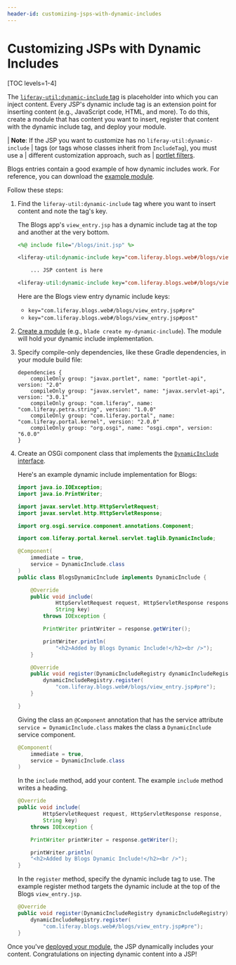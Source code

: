 ```yaml
---
header-id: customizing-jsps-with-dynamic-includes
---
```


# Customizing JSPs with Dynamic Includes

[TOC levels=1-4]

The
[`liferay-util:dynamic-include` tag](@platform-ref@/7.2-latest/taglibs/util-taglib/liferay-util/dynamic-include.html) 
is placeholder into which you can inject content. Every JSP's dynamic include 
tag is an extension point for inserting content (e.g., JavaScript code, HTML, 
and more). To do this, create a module that has content you want to insert, 
register that content with the dynamic include tag, and deploy your module. 

| **Note**: If the JSP you want to customize has no `liferay-util:dynamic-include`
| tags (or tags whose classes inherit from `IncludeTag`), you must use a
| different customization approach, such as
| [portlet filters](/docs/7-2/customization/-/knowledge_base/c/jsp-overrides-using-portlet-filters).

Blogs entries contain a good example of how dynamic includes work.  For
reference, you can download the [example
module](https://portal.liferay.dev/documents/113763090/114000186/example-dynamic-include-blogs-master.zip). 


Follow these steps:

1.  Find the `liferay-util:dynamic-include` tag where you want to insert content 
    and note the tag's key. 

    The Blogs app's `view_entry.jsp` has a dynamic include tag at the top and 
    another at the very bottom. 

    ```jsp
    <%@ include file="/blogs/init.jsp" %>

    <liferay-util:dynamic-include key="com.liferay.blogs.web#/blogs/view_entry.jsp#pre" />

        ... JSP content is here

    <liferay-util:dynamic-include key="com.liferay.blogs.web#/blogs/view_entry.jsp#post" />
    ```

    Here are the Blogs view entry dynamic include keys:

    - `key="com.liferay.blogs.web#/blogs/view_entry.jsp#pre"`
    - `key="com.liferay.blogs.web#/blogs/view_entry.jsp#post"`

2.  [Create a module](/docs/7-2/reference/-/knowledge_base/r/creating-a-project)
    (e.g., `blade create my-dynamic-include`). The module will 
    hold your dynamic include implementation. 

3.  Specify compile-only dependencies, like these Gradle dependencies, in your 
    module build file:

    ```properties
    dependencies {
    	compileOnly group: "javax.portlet", name: "portlet-api", version: "2.0"
    	compileOnly group: "javax.servlet", name: "javax.servlet-api", version: "3.0.1"
    	compileOnly group: "com.liferay", name: "com.liferay.petra.string", version: "1.0.0"
    	compileOnly group: "com.liferay.portal", name: "com.liferay.portal.kernel", version: "2.0.0"
    	compileOnly group: "org.osgi", name: "osgi.cmpn", version: "6.0.0"
    }
    ```

4.  Create an OSGi component class that implements the 
    [`DynamicInclude` interface](@platform-ref@/7.2-latest/javadocs/portal-kernel/com/liferay/portal/kernel/servlet/taglib/DynamicInclude.html). 

    Here's an example dynamic include implementation for Blogs:

    ```java
    import java.io.IOException;
    import java.io.PrintWriter;

    import javax.servlet.http.HttpServletRequest;
    import javax.servlet.http.HttpServletResponse;

    import org.osgi.service.component.annotations.Component;

    import com.liferay.portal.kernel.servlet.taglib.DynamicInclude;

    @Component(
    	immediate = true,
    	service = DynamicInclude.class
    )
    public class BlogsDynamicInclude implements DynamicInclude {

    	@Override
    	public void include(
    			HttpServletRequest request, HttpServletResponse response,
    			String key)
    		throws IOException {

    		PrintWriter printWriter = response.getWriter();

    		printWriter.println(
    			"<h2>Added by Blogs Dynamic Include!</h2><br />");
    	}

    	@Override
    	public void register(DynamicIncludeRegistry dynamicIncludeRegistry) {
    		dynamicIncludeRegistry.register(
    			"com.liferay.blogs.web#/blogs/view_entry.jsp#pre");
    	}

    }
    ```

    Giving the class an `@Component` annotation that has the service attribute 
    `service = DynamicInclude.class` makes the class a `DynamicInclude` service 
    component. 

    ```java
    @Component(
        immediate = true,
        service = DynamicInclude.class
    )
    ```

    In the `include` method, add your content. The example `include` method 
    writes a heading. 

    ```java
    @Override
    public void include(
            HttpServletRequest request, HttpServletResponse response,
            String key)
        throws IOException {

        PrintWriter printWriter = response.getWriter();

        printWriter.println(
        "<h2>Added by Blogs Dynamic Include!</h2><br />");
    }
    ```

    In the `register` method, specify the dynamic include tag to use. The 
    example register method targets the dynamic include at the top of the Blogs 
    `view_entry.jsp`. 

    ```java
    @Override
    public void register(DynamicIncludeRegistry dynamicIncludeRegistry) {
    	dynamicIncludeRegistry.register(
    		"com.liferay.blogs.web#/blogs/view_entry.jsp#pre");
    }
    ```

Once you've [deployed your module](/docs/7-2/reference/-/knowledge_base/r/deploying-a-project), 
the JSP dynamically includes your content. Congratulations on injecting dynamic 
content into a JSP! 
